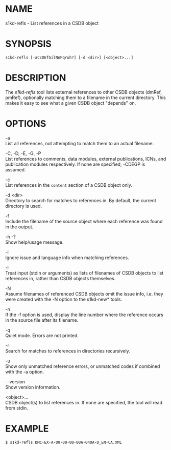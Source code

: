 NAME
====

s1kd-refls - List references in a CSDB object

SYNOPSIS
========

    s1kd-refls [-aCcDEfGilNnPqruh?] [-d <dir>] [<object>...]

DESCRIPTION
===========

The *s1kd-refls* tool lists external references to other CSDB objects (dmRef, pmRef), optionally matching them to a filename in the current directory. This makes it easy to see what a given CSDB object "depends" on.

OPTIONS
=======

-a  
List all references, not attempting to match them to an actual filename.

-C, -D, -E, -G, -P  
List references to comments, data modules, external publications, ICNs, and publication modules respectively. If none are specified, -CDEGP is assumed.

-c  
List references in the `content` section of a CSDB object only.

-d &lt;dir&gt;  
Directory to search for matches to references in. By default, the current directory is used.

-f  
Include the filename of the source object where each reference was found in the output.

-h -?  
Show help/usage message.

-i  
Ignore issue and language info when matching references.

-l  
Treat input (stdin or arguments) as lists of filenames of CSDB objects to list references in, rather than CSDB objects themselves.

-N  
Assume filenames of referenced CSDB objects omit the issue info, i.e. they were created with the -N option to the s1kd-new\* tools.

-n  
If the -f option is used, display the line number where the reference occurs in the source file after its filename.

-q  
Quiet mode. Errors are not printed.

-r  
Search for matches to references in directories recursively.

-u  
Show only unmatched reference errors, or unmatched codes if combined with the -a option.

--version  
Show version information.

&lt;object&gt;...  
CSDB object(s) to list references in. If none are specified, the tool will read from stdin.

EXAMPLE
=======

    $ s1kd-refls DMC-EX-A-00-00-00-00A-040A-D_EN-CA.XML
